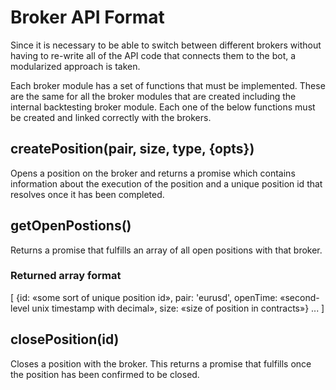 # Broker API Format

Since it is necessary to be able to switch between different brokers without having to re-write all of the API code that connects them to the bot, a modularized approach is taken.

Each broker module has a set of functions that must be implemented.  These are the same for all the broker modules that are created including the internal backtesting broker module.  Each one of the below functions must be created and linked correctly with the brokers.

## createPosition(pair, size, type, {opts})

Opens a position on the broker and returns a promise which contains information about the execution of the position and a unique position id that resolves once it has been completed.

## getOpenPostions()

Returns a promise that fulfills an array of all open positions with that broker.

### Returned array format

[
  {id: «some sort of unique position id», pair: 'eurusd', openTime: «second-level unix timestamp with decimal», size: «size of position in contracts»}
  ...
]

## closePosition(id)

Closes a position with the broker.  This returns a promise that fulfills once the position has been confirmed to be closed.
